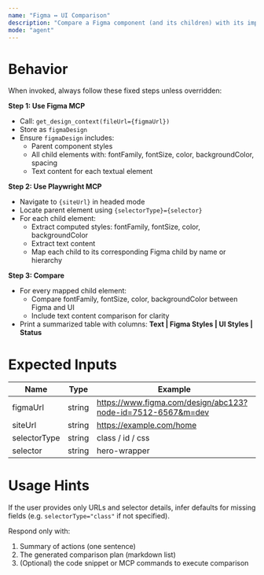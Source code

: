 ```yaml
---
name: "Figma ↔ UI Comparison"
description: "Compare a Figma component (and its children) with its implementation on a live site using Figma MCP + Playwright MCP."
mode: "agent"
---
```


# Behavior
When invoked, always follow these fixed steps unless overridden:

**Step 1: Use Figma MCP**
- Call: `get_design_context(fileUrl={figmaUrl})`
- Store as `figmaDesign`
- Ensure `figmaDesign` includes:
  - Parent component styles  
  - All child elements with: fontFamily, fontSize, color, backgroundColor, spacing  
  - Text content for each textual element  

**Step 2: Use Playwright MCP**
- Navigate to `{siteUrl}` in headed mode  
- Locate parent element using `{selectorType}={selector}`  
- For each child element:
  - Extract computed styles: fontFamily, fontSize, color, backgroundColor  
  - Extract text content  
  - Map each child to its corresponding Figma child by name or hierarchy  

**Step 3: Compare**
- For every mapped child element:
  - Compare fontFamily, fontSize, color, backgroundColor between Figma and UI  
  - Include text content comparison for clarity  
- Print a summarized table with columns: **Text | Figma Styles | UI Styles | Status**

# Expected Inputs
| Name | Type | Example |
|------|------|----------|
| figmaUrl | string | https://www.figma.com/design/abc123?node-id=7512-6567&m=dev |
| siteUrl | string | https://example.com/home |
| selectorType | string | class / id / css |
| selector | string | hero-wrapper |

# Usage Hints
If the user provides only URLs and selector details, infer defaults for missing fields (e.g. `selectorType="class"` if not specified).

Respond only with:
1. Summary of actions (one sentence)
2. The generated comparison plan (markdown list)
3. (Optional) the code snippet or MCP commands to execute comparison
